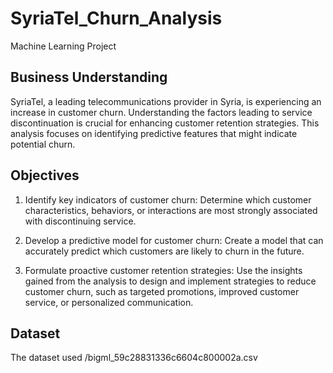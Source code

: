 # SyriaTel_Churn_Analysis
Machine Learning Project
## Business Understanding
SyriaTel, a leading telecommunications provider in Syria, is experiencing an increase in customer churn. Understanding the factors leading to service discontinuation is crucial for enhancing customer retention strategies. This analysis focuses on identifying predictive features that might indicate potential churn.
## Objectives
1. Identify key indicators of customer churn: Determine which customer characteristics, behaviors, or interactions are most strongly associated with discontinuing service.

2. Develop a predictive model for customer churn: Create a model that can accurately predict which customers are likely to churn in the future.

3. Formulate proactive customer retention strategies: Use the insights gained from the analysis to design and implement strategies to reduce customer churn, such as targeted promotions, improved customer service, or personalized communication.
## Dataset
The dataset used /bigml_59c28831336c6604c800002a.csv
